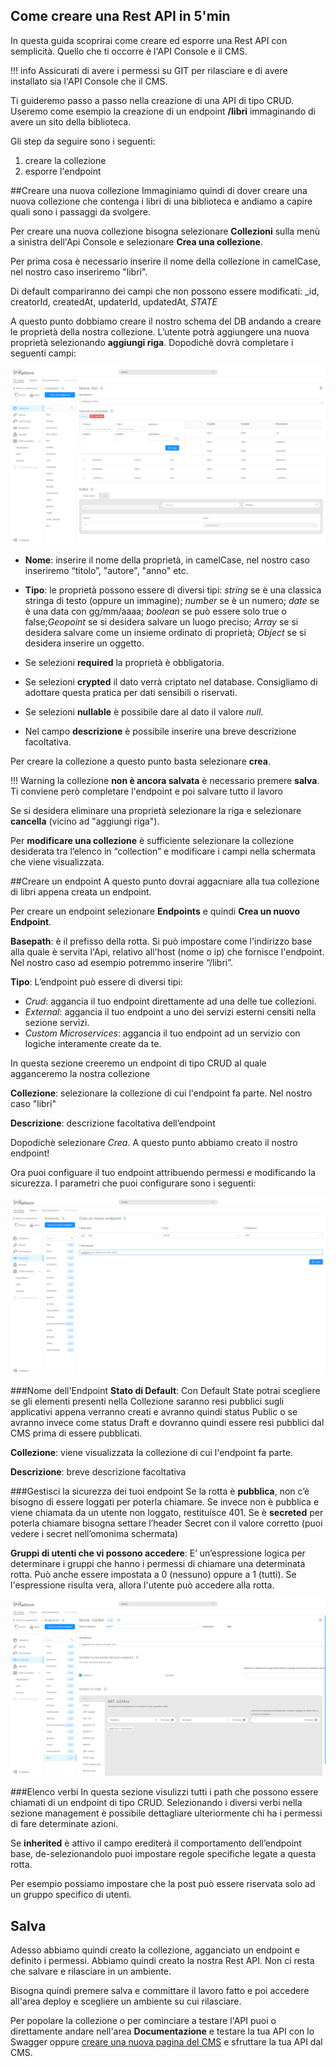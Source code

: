 ## Come creare una Rest API in 5'min ##

In questa guida scoprirai come creare ed esporre una Rest API con semplicità.
Quello che ti occorre è l'API Console e il CMS.

!!! info
    Assicurati di avere i permessi su GIT per rilasciare e di avere installato sia l'API Console che il CMS.

Ti guideremo passo a passo nella creazione di una API di tipo CRUD.
Useremo come esempio la creazione di un endpoint **/libri** immaginando di avere un sito della biblioteca.

Gli step da seguire sono i seguenti:

1. creare la collezione
2. esporre l'endpoint

##Creare una nuova collezione
Immaginiamo quindi di dover creare una nuova collezione che contenga i libri di una biblioteca e andiamo a capire quali sono i passaggi da svolgere.

Per creare una nuova collezione bisogna selezionare **Collezioni** sulla menù a sinistra dell'Api Console e selezionare **Crea una collezione**.

Per prima cosa è necessario inserire il nome della collezione in camelCase, nel nostro caso inseriremo "libri".

Di default compariranno dei campi che non possono essere modificati: _id, creatorId, createdAt, updaterId, updatedAt, _STATE_

A questo punto dobbiamo creare il nostro schema del DB andando a creare le proprietà della nostra collezione. L’utente potrà aggiungere una nuova proprietà selezionando **aggiungi riga**. Dopodichè dovrà completare i seguenti campi:

![Crea-collezione-riga-titolo](img/crea_collezione.PNG)

* **Nome**: inserire il nome della proprietà, in camelCase, nel nostro caso inseriremo “titolo”, "autore", "anno" etc.

* **Tipo**: le proprietà possono essere di diversi tipi: *string* se è una classica stringa di testo (oppure un immagine); *number* se è un numero; *date* se è una data con gg/mm/aaaa; *boolean* se può essere solo true o false;*Geopoint* se si desidera salvare un luogo preciso; *Array* se si desidera salvare come un insieme ordinato di proprietà; *Object* se si desidera inserire un oggetto.

* Se selezioni **required** la proprietà è obbligatoria.

* Se selezioni **crypted** il dato verrà criptato nel database. Consigliamo di adottare questa pratica per dati sensibili o riservati.

* Se selezioni **nullable** è possibile dare al dato il valore *null*.

* Nel campo **descrizione** è possibile inserire una breve descrizione facoltativa.

Per creare la collezione a questo punto basta selezionare **crea**.

!!! Warning
    la collezione **non è ancora salvata** è necessario premere **salva**. Ti conviene però completare l'endpoint e poi salvare tutto il lavoro

Se si desidera eliminare una proprietà selezionare la riga e selezionare **cancella** (vicino ad "aggiungi riga").

Per **modificare una collezione** è sufficiente selezionare la collezione desiderata tra l’elenco in “collection” e modificare i campi nella schermata che viene visualizzata.

##Creare un endpoint
A questo punto dovrai aggacniare alla tua collezione di libri appena creata un endpoint.

Per creare un endpoint selezionare **Endpoints** e quindi **Crea un nuovo Endpoint**.

**Basepath**: è il prefisso della rotta. Si può impostare come l'indirizzo base alla quale è servita l'Api, relativo all'host (nome o ip) che fornisce l'endpoint. Nel nostro caso ad esempio potremmo inserire “/libri”.

**Tipo**: L’endpoint può essere di diversi tipi:

* *Crud*: aggancia il tuo endpoint direttamente ad una delle tue collezioni.
* *External*: aggancia il tuo endpoint a uno dei servizi esterni censiti nella sezione servizi.
* *Custom  Microservices*: aggancia il tuo endpoint ad un servizio con logiche interamente create da te.

In questa sezione creeremo un endpoint di tipo CRUD al quale agganceremo la nostra collezione

**Collezione**: selezionare la collezione di cui l'endpoint fa parte. Nel nostro caso "libri"

**Descrizione**: descrizione facoltativa dell’endpoint

Dopodichè selezionare *Crea*.
A questo punto abbiamo creato il nostro endpoint!

Ora puoi configuare il tuo endpoint attribuendo permessi e modificando la sicurezza.
I parametri che puoi configurare sono i seguenti:

![crea-nuovo-endpoint](img/crea_endpoint.PNG)

###Nome dell'Endpoint
**Stato di Default**: Con Default State potrai scegliere se gli elementi presenti nella Collezione saranno resi pubblici sugli applicativi appena verranno creati e avranno quindi status Public o se avranno invece come status Draft e dovranno quindi essere resi pubblici dal CMS prima di essere pubblicati.

**Collezione**: viene visualizzata la collezione di cui l'endpoint fa parte.

**Descrizione**: breve descrizione facoltativa

###Gestisci la sicurezza dei tuoi endpoint
Se la rotta è **pubblica**, non c’è bisogno di essere loggati per poterla chiamare. Se invece non è pubblica e viene chiamata da un utente non loggato, restituisce 401.
Se è **secreted** per poterla chiamare bisogna settare l’header Secret con il valore corretto (puoi vedere i secret nell’omonima schermata)

**Gruppi di utenti che vi possono accedere**: E’ un’espressione logica per determinare i gruppi che hanno i permessi di chiamare una determinata rotta. Può anche essere impostata a 0 (nessuno) oppure a 1 (tutti). Se l'espressione risulta vera, allora l'utente può accedere alla rotta.

![sicurezza_endpoint](img/endpoint2.PNG)

###Elenco verbi
In questa sezione visulizzi tutti i path che possono essere chiamati di un endpoint di tipo CRUD. Selezionando i diversi verbi nella sezione management è possibile dettagliare ulteriormente chi ha i permessi di fare determinate azioni.

Se **inherited** è attivo il campo erediterà il comportamento dell’endpoint base, de-selezionandolo puoi impostare regole specifiche legate a questa rotta.

Per esempio possiamo impostare che la post può essere riservata solo ad un gruppo specifico di utenti.  


## Salva ##

Adesso abbiamo quindi creato la collezione, agganciato un endpoint e definito i permessi.
Abbiamo quindi creato la nostra Rest API.
Non ci resta che salvare e rilasciare in un ambiente.

Bisogna quindi premere salva e committare il lavoro fatto e poi accedere all'area deploy e scegliere un ambiente su cui rilasciare.

Per popolare la collezione o per cominciare a testare l'API puoi o direttamente andare nell'area **Documentazione** e testare la tua API con lo Swagger oppure [creare una nuova pagina del CMS](\business_suite/api_console_configcms.md) e sfruttare la tua API dal CMS.
